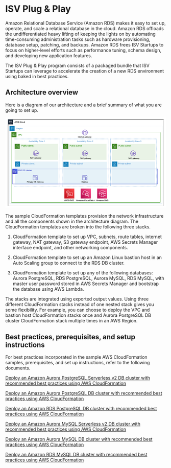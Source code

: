 # ISV Plug & Play

Amazon Relational Database Service (Amazon RDS) makes it easy to set up, operate, and scale a relational database in the cloud. Amazon RDS offloads the undifferentiated heavy lifting of keeping the lights on by automating time-consuming administration tasks such as hardware provisioning, database setup, patching, and backups. Amazon RDS frees ISV Startups to focus on higher-level efforts such as performance tuning, schema design, and developing new application features.

The ISV Plug & Play program consists of a packaged bundle that ISV Startups can leverage to accelerate the creation of a new RDS environment using baked in best practices.

## Architecture overview
Here is a diagram of our architecture and a brief summary of what you are going to set up.

![alt text](https://github.com/aws-samples/amazon-isv-plug-n-play/blob/main/media/RDS%20DB%20Cluster.png?raw=true)

The sample CloudFormation templates provision the network infrastructure and all the components shown in the architecture diagram. The CloudFormation templates are broken into the following three stacks.

1. CloudFormation template to set up VPC, subnets, route tables, internet gateway, NAT gateway, S3 gateway endpoint, AWS Secrets Manager interface endpoint, and other networking components.
    
2. CloudFormation template to set up an Amazon Linux bastion host in an Auto Scaling group to connect to the RDS DB cluster.
    
3. CloudFormation template to set up any of the following databases: Aurora PostgreSQL, RDS PostgreSQL, Aurora MySQL, RDS MySQL, with master user password stored in AWS Secrets Manager and bootstrap the database using AWS Lambda.

The stacks are integrated using exported output values. Using three different CloudFormation stacks instead of one nested stack gives you some flexibility. For example, you can choose to deploy the VPC and bastion host CloudFormation stacks once and Aurora PostgreSQL DB cluster CloudFormation stack multiple times in an AWS Region.

## Best practices, prerequisites, and setup instructions
For best practices incorporated in the sample AWS CloudFormation samples, prerequisites, and set up instructions, refer to the following documents.

[Deploy an Amazon Aurora PostgreSQL Serverless v2 DB cluster with recommended best practices using AWS CloudFormation](https://github.com/aws-samples/amazon-isv-plug-n-play/blob/main/Instructions/Deploy%20an%20Amazon%20Aurora%20PostgreSQL%20Serverless%20v2%20DB%20cluster%20with%20recommended%20best%20practices%20using%20AWS%20CloudFormation.pdf)

[Deploy an Amazon Aurora PostgreSQL DB cluster with recommended best practices using AWS CloudFormation](https://github.com/aws-samples/amazon-isv-plug-n-play/blob/main/Instructions/Deploy%20an%20Amazon%20Aurora%20PostgreSQL%20DB%20cluster%20with%20recommended%20best%20practices%20using%20AWS%20CloudFormation.pdf)

[Deploy an Amazon RDS PostgreSQL DB cluster with recommended best practices using AWS CloudFormation](https://github.com/aws-samples/amazon-isv-plug-n-play/blob/main/Instructions/Deploy%20an%20Amazon%20RDS%20PostgreSQL%20DB%20cluster%20with%20recommended%20best%20practices%20using%20AWS%20CloudFormation.pdf)

[Deploy an Amazon Aurora MySQL Serverless v2 DB cluster with recommended best practices using AWS CloudFormation](https://github.com/aws-samples/amazon-isv-plug-n-play/blob/main/Instructions/Deploy%20an%20Amazon%20Aurora%20MySQL%20Serverless%20v2%20DB%20cluster%20with%20recommended%20best%20practices%20using%20AWS%20CloudFormation.pdf)

[Deploy an Amazon Aurora MySQL DB cluster with recommended best practices using AWS CloudFormation](https://github.com/aws-samples/amazon-isv-plug-n-play/blob/main/Instructions/Deploy%20an%20Amazon%20Aurora%20MySQL%20DB%20cluster%20with%20recommended%20best%20practices%20using%20AWS%20CloudFormation.pdf)

[Deploy an Amazon RDS MySQL DB cluster with recommended best practices using AWS CloudFormation](https://github.com/aws-samples/amazon-isv-plug-n-play/blob/main/Instructions/Deploy%20an%20RDS%20MySQL%20DB%20with%20recommended%20best%20practices%20using%20AWS%20CloudFormation.pdf)
